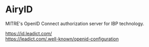 AiryID
======

MITRE's OpenID Connect authorization server for IBP technology.

https://id.leadict.com/  
https://leadict.com/.well-known/openid-configuration
